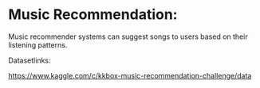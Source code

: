 # Music Recommendation:

Music recommender systems can suggest songs to users based on their listening patterns.

Datasetlinks:

https://www.kaggle.com/c/kkbox-music-recommendation-challenge/data

